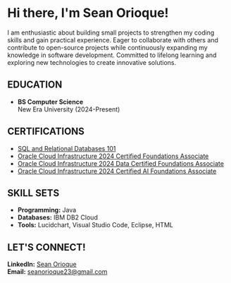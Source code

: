 <h1>Hi there, I'm Sean Orioque!</h1>

<p>
    I am enthusiastic about building small projects to strengthen my coding skills and gain practical experience. Eager to collaborate with others and contribute to open-source projects while continuously expanding my knowledge in software development. Committed to lifelong learning and exploring new technologies to create innovative solutions.
</p>

<h2>EDUCATION</h2>
<ul>
    <li>
        <strong>BS Computer Science</strong><br>
        New Era University (2024-Present)
    </li>
</ul>

<h2>CERTIFICATIONS</h2>
<ul>
    <li>
        <a href="https://courses.cognitiveclass.ai/certificates/8cf71d0105af4257a31e3bc29aaa848e">SQL and Relational Databases 101</a><br>
    </li>
    <li>
        <a   href="https://catalog-education.oracle.com/ords/certview/sharebadge?id=D3253DC3EB8FCB05E2C2FD8EDE344A0F1E0F72A832E2615D15EEC51B18DF406C"> Oracle Cloud Infrastructure 2024 Certified Foundations Associate</a>
    </li>
    <li>
        <a href="https://catalog-education.oracle.com/ords/certview/sharebadge?id=D3253DC3EB8FCB05E2C2FD8EDE344A0FB4E8D5C102A2F2A56F16A12E59DE2166"> Oracle Cloud Infrastructure 2024 Data Certified Foundations Associate</a>
    </li>
    <li><a href="https://catalog-education.oracle.com/ords/certview/sharebadge?id=AB3357B6A26A740871EA824AB39DF1A132660906EF0724BB0CB45E3FD8079FE9">Oracle Cloud Infrastructure 2024 Certified AI Foundations Associate </a>
    </li>
</ul>

<h2>SKILL SETS</h2>
<ul>
    <li><strong>Programming:</strong> Java</li>
    <li><strong>Databases:</strong> IBM DB2 Cloud</li>
    <li><strong>Tools:</strong> Lucidchart, Visual Studio Code, Eclipse, HTML</li>
</ul>

<h2>LET'S CONNECT!</h2>
<p>
    <strong>LinkedIn:</strong> <a href="https://www.linkedin.com/in/sean-orioque">Sean Orioque</a><br>
    <strong>Email:</strong> <a href="mailto:seanorioque23@gmail.com">seanorioque23@gmail.com</a>
</p>
